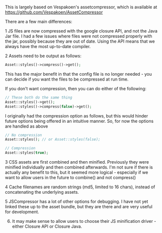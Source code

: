 This is largely based on Vespakoen's assetcompressor, which is available at https://github.com/Vespakoen/AssetCompressor

There are a few main differences:

1 JS files are now compressed with the google closure API, and not the Java Jar file. I had a few issues where files were not compressed properly with the jar, possibly because they are out of date. Using the API means that we always have the most up-to-date compiler.

2 Assets need to be output as follows:

```php
Asset::styles()->compress()->get();
```
This has the major benefit in that the config file is no longer needed - you can decide if you want the files to be compressed at run time.

If you don't want compression, then you can do either of the following:
```php
// These both do the same thing
Asset::styles()->get();
Asset::styles()->compress(false)->get();
```

I originally had the compression option as follows, but this would hinder future options being offered in an intuitive manner. So, for now the options are handled as above
```php
// No compression
Asset::styles(); // or Asset::styles(false);

// Compression
Asset::styles(true);
```

3 CSS assets are first combined and then minified. Previously they were minified individually and then combined afterwards. I'm not sure if there is actually any benefit to this, but it seemed more logical - especially if we want to allow users in the future to combine() and not compress() 

4 Cache filenames are random strings (md5, limited to 16 chars), instead of concatenating the underlying assets.

5 JSCompressor has a lot of other options for debugging. I have not yet linked these up to the asset bundle, but they are there and are very useful for development.

6. It may make sense to allow users to choose their JS minification driver - either Closure API or Closure Java.